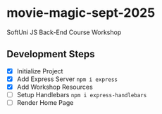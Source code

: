 # movie-magic-sept-2025
SoftUni JS Back-End Course Workshop

## Development Steps

 - [x] Initialize Project
 - [x] Add Express Server `npm i express`
 - [x] Add Workshop Resources
 - [ ] Setup Handlebars `npm i express-handlebars`
 - [ ] Render Home Page
